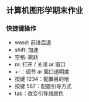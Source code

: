 ## 计算机图形学期末作业

### 快捷键操作
- wasd: 前进后退
- shift: 加速
- 空格: 跳跃
- m: 打开 / 关闭 ar 窗口  
- +-：调节 ar 窗口透明度
- 按键 1234：配置目的地
- 按键 567：配置引导方式
- tab：改变引导线颜色